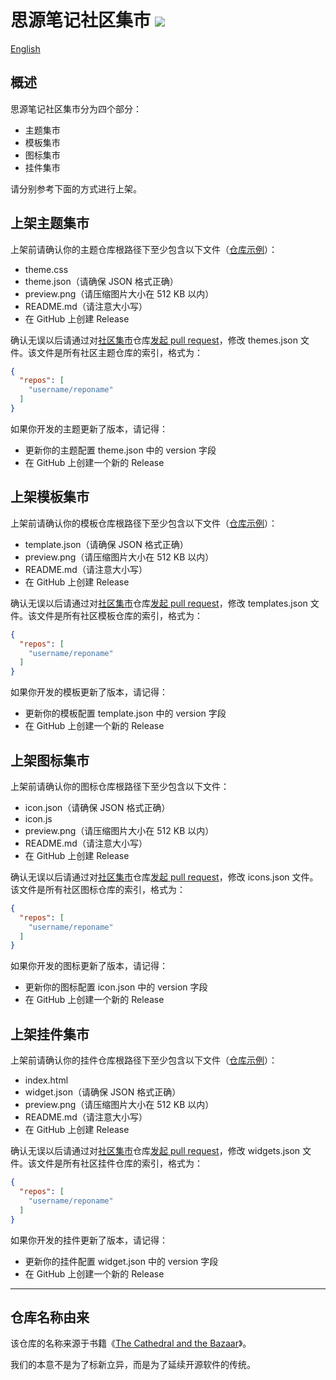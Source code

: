 # 思源笔记社区集市 <a title="Hits" target="_blank" href="https://github.com/siyuan-note/bazaar"><img src="https://hits.b3log.org/siyuan-note/bazaar.svg"></a>

[English](https://github.com/siyuan-note/bazaar/blob/main/README.md)

## 概述

思源笔记社区集市分为四个部分：

* 主题集市
* 模板集市
* 图标集市
* 挂件集市

请分别参考下面的方式进行上架。

## 上架主题集市

上架前请确认你的主题仓库根路径下至少包含以下文件（[仓库示例](https://github.com/88250/Comfortably-Numb)）：

* theme.css
* theme.json（请确保 JSON 格式正确）
* preview.png（请压缩图片大小在 512 KB 以内）
* README.md（请注意大小写）
* 在 GitHub 上创建 Release

确认无误以后请通过对[社区集市](https://github.com/siyuan-note/bazaar)仓库[发起 pull request](https://docs.github.com/cn/free-pro-team@latest/github/collaborating-with-issues-and-pull-requests/creating-a-pull-request)，修改 themes.json 文件。该文件是所有社区主题仓库的索引，格式为：

```json
{
  "repos": [
    "username/reponame"
  ]
}
```

如果你开发的主题更新了版本，请记得：

* 更新你的主题配置 theme.json 中的 version 字段
* 在 GitHub 上创建一个新的 Release

## 上架模板集市

上架前请确认你的模板仓库根路径下至少包含以下文件（[仓库示例](https://github.com/88250/November-Rain)）：

* template.json（请确保 JSON 格式正确）
* preview.png（请压缩图片大小在 512 KB 以内）
* README.md（请注意大小写）
* 在 GitHub 上创建 Release

确认无误以后请通过对[社区集市](https://github.com/siyuan-note/bazaar)仓库[发起 pull request](https://docs.github.com/cn/free-pro-team@latest/github/collaborating-with-issues-and-pull-requests/creating-a-pull-request)，修改 templates.json 文件。该文件是所有社区模板仓库的索引，格式为：

```json
{
  "repos": [
    "username/reponame"
  ]
}
```

如果你开发的模板更新了版本，请记得：

* 更新你的模板配置 template.json 中的 version 字段
* 在 GitHub 上创建一个新的 Release

## 上架图标集市

上架前请确认你的图标仓库根路径下至少包含以下文件：

* icon.json（请确保 JSON 格式正确）
* icon.js
* preview.png（请压缩图片大小在 512 KB 以内）
* README.md（请注意大小写）
* 在 GitHub 上创建 Release

确认无误以后请通过对[社区集市](https://github.com/siyuan-note/bazaar)仓库[发起 pull request](https://docs.github.com/cn/free-pro-team@latest/github/collaborating-with-issues-and-pull-requests/creating-a-pull-request)，修改 icons.json 文件。该文件是所有社区图标仓库的索引，格式为：

```json
{
  "repos": [
    "username/reponame"
  ]
}
```

如果你开发的图标更新了版本，请记得：

* 更新你的图标配置 icon.json 中的 version 字段
* 在 GitHub 上创建一个新的 Release

## 上架挂件集市

上架前请确认你的挂件仓库根路径下至少包含以下文件（[仓库示例](https://github.com/88250/Stairway-To-Heaven)）：

* index.html
* widget.json（请确保 JSON 格式正确）
* preview.png（请压缩图片大小在 512 KB 以内）
* README.md（请注意大小写）
* 在 GitHub 上创建 Release

确认无误以后请通过对[社区集市](https://github.com/siyuan-note/bazaar)仓库[发起 pull request](https://docs.github.com/cn/free-pro-team@latest/github/collaborating-with-issues-and-pull-requests/creating-a-pull-request)，修改 widgets.json 文件。该文件是所有社区挂件仓库的索引，格式为：

```json
{
  "repos": [
    "username/reponame"
  ]
}
```

如果你开发的挂件更新了版本，请记得：

* 更新你的挂件配置 widget.json 中的 version 字段
* 在 GitHub 上创建一个新的 Release

---

## 仓库名称由来

该仓库的名称来源于书籍《[The Cathedral and the Bazaar](https://en.wikipedia.org/wiki/The_Cathedral_and_the_Bazaar)》。

我们的本意不是为了标新立异，而是为了延续开源软件的传统。
